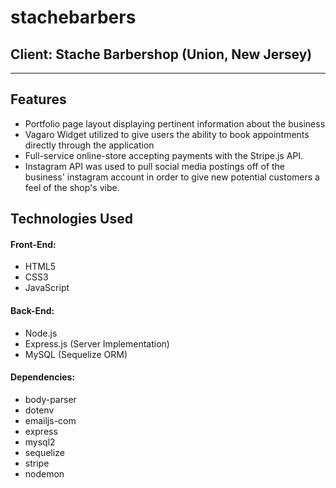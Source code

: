 # stachebarbers

## Client: Stache Barbershop (Union, New Jersey)

---

## Features

- Portfolio page layout displaying pertinent information about the business
- Vagaro Widget utilized to give users the ability to book appointments directly through the application
- Full-service online-store accepting payments with the Stripe.js API.
- Instagram API was used to pull social media postings off of the business' instagram account in order to give new potential customers a feel of the shop's vibe.

## Technologies Used

#### Front-End:

- HTML5
- CSS3
- JavaScript

#### Back-End:

- Node.js
- Express.js (Server Implementation)
- MySQL (Sequelize ORM)

#### Dependencies:

- body-parser
- dotenv
- emailjs-com
- express
- mysql2
- sequelize
- stripe
- nodemon
